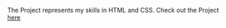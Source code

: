 The Project represents my skills in HTML and CSS.
Check out the Project [here](https://pratikawaik.github.io/google-homepage/)
